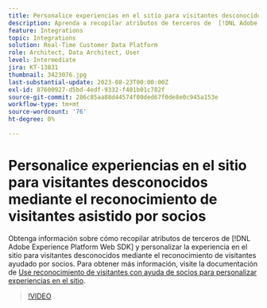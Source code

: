 ```yaml
---
title: Personalice experiencias en el sitio para visitantes desconocidos mediante el reconocimiento de visitantes asistido por socios
description: Aprenda a recopilar atributos de terceros de  [!DNL Adobe Experience Platform Web SDK]  y personalizar su experiencia en el sitio para visitantes desconocidos mediante el reconocimiento de visitantes ayudado por socios.
feature: Integrations
topic: Integrations
solution: Real-Time Customer Data Platform
role: Architect, Data Architect, User
level: Intermediate
jira: KT-13831
thumbnail: 3423076.jpg
last-substantial-update: 2023-08-23T00:00:00Z
exl-id: 87600927-d5bd-4edf-9332-f401b01c782f
source-git-commit: 286c85aa88d44574f00ded67f0de8e0c945a153e
workflow-type: tm+mt
source-wordcount: '76'
ht-degree: 0%

---
```


# Personalice experiencias en el sitio para visitantes desconocidos mediante el reconocimiento de visitantes asistido por socios

Obtenga información sobre cómo recopilar atributos de terceros de [!DNL Adobe Experience Platform Web SDK] y personalizar la experiencia en el sitio para visitantes desconocidos mediante el reconocimiento de visitantes ayudado por socios. Para obtener más información, visite la documentación de [Use reconocimiento de visitantes con ayuda de socios para personalizar experiencias en el sitio](https://experienceleague.adobe.com/docs/experience-platform/rtcdp/use-cases/partner-data/onsite-personalization.html?lang=es).

>[!VIDEO](https://video.tv.adobe.com/v/3449255/?learn=on&enablevpops&captions=spa)
